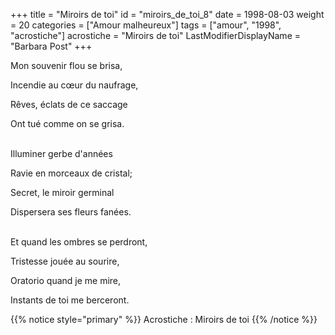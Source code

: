 +++
title = "Miroirs de toi"
id = "miroirs_de_toi_8"
date = 1998-08-03
weight = 20
categories = ["Amour malheureux"]
tags = ["amour", "1998", "acrostiche"]
acrostiche = "Miroirs de toi"
LastModifierDisplayName = "Barbara Post"
+++

Mon souvenir flou se brisa,

Incendie au cœur du naufrage,

Rêves, éclats de ce saccage

Ont tué comme on se grisa.

 \
Illuminer gerbe d'années

Ravie en morceaux de cristal;

Secret, le miroir germinal

Dispersera ses fleurs fanées.

 \
Et quand les ombres se perdront,

Tristesse jouée au sourire,

Oratorio quand je me mire,

Instants de toi me berceront.

{{% notice style="primary" %}}
Acrostiche : Miroirs de toi
{{% /notice %}}

